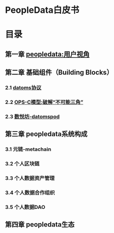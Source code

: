# PeopleData白皮书

# 目录
## 第一章 [peopledata:用户视角](Charter-01.md)
## 第二章 基础组件（Building Blocks）
### 2.1 [datoms协议](Charter-02.md)
### 2.2 [OPS-C模型:破解“不可能三角”](Charter-03.md)
### 2.3 [数悦坊-datomspod](Charter-04.md)
## 第三章 peopledata系统构成
### 3.1 元链-metachain
### 3.2 个人区块链
### 3.3 个人数据资产管理
### 3.4 个人数据合作组织
### 3.5 个人数据DAO
## 第四章 peopledata生态
